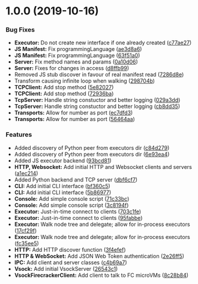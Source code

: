 # 1.0.0 (2019-10-16)


### Bug Fixes

* **Executor:** Do not create new interface if one already created ([c77ae27](https://github.com/stencila/executa/commit/c77ae27))
* **JS Manifest:** Fix programmingLanguage ([ae3d8a6](https://github.com/stencila/executa/commit/ae3d8a6))
* **JS Manifest:** Fix programmingLanguage ([63f51a0](https://github.com/stencila/executa/commit/63f51a0))
* **Server:** Fix method names and params ([0a10d06](https://github.com/stencila/executa/commit/0a10d06))
* **Server:** Fixes for changes in access ([d8ffb99](https://github.com/stencila/executa/commit/d8ffb99))
* Removed JS stub discover in favour of real manifest read ([7286d8e](https://github.com/stencila/executa/commit/7286d8e))
* Transform causing infinite loop when walking ([298704b](https://github.com/stencila/executa/commit/298704b))
* **TCPClient:** Add stop method ([5e82027](https://github.com/stencila/executa/commit/5e82027))
* **TCPClient:** Add stop method ([72936ba](https://github.com/stencila/executa/commit/72936ba))
* **TcpServer:** Handle string constuctor and better logging ([029a3dd](https://github.com/stencila/executa/commit/029a3dd))
* **TcpServer:** Handle string constuctor and better logging ([cb8dd35](https://github.com/stencila/executa/commit/cb8dd35))
* **Transports:** Allow for number as port ([ec7dfd3](https://github.com/stencila/executa/commit/ec7dfd3))
* **Transports:** Allow for number as port ([56464aa](https://github.com/stencila/executa/commit/56464aa))


### Features

* Added discovery of Python peer from executors dir ([c84d279](https://github.com/stencila/executa/commit/c84d279))
* Added discovery of Python peer from executors dir ([6e93ea4](https://github.com/stencila/executa/commit/6e93ea4))
* Added JS executor backend ([93bcd81](https://github.com/stencila/executa/commit/93bcd81))
* **HTTP, Websocket:** Add initial HTTP and Websocket clients and servers ([a1ec214](https://github.com/stencila/executa/commit/a1ec214))
* Added Python backend and TCP server ([dbf6cf7](https://github.com/stencila/executa/commit/dbf6cf7))
* **CLI:** Add initial CLI interface ([bf360c5](https://github.com/stencila/executa/commit/bf360c5))
* **CLI:** Add initial CLI interface ([5b86977](https://github.com/stencila/executa/commit/5b86977))
* **Console:** Add simple console script ([71c33bc](https://github.com/stencila/executa/commit/71c33bc))
* **Console:** Add simple console script ([3c8194f](https://github.com/stencila/executa/commit/3c8194f))
* **Executor:** Just-in-time connect to clients ([703c1fe](https://github.com/stencila/executa/commit/703c1fe))
* **Executor:** Just-in-time connect to clients ([95fabbe](https://github.com/stencila/executa/commit/95fabbe))
* **Executor:** Walk node tree and delegate; allow for in-process executors ([17cf29f](https://github.com/stencila/executa/commit/17cf29f))
* **Executor:** Walk node tree and delegate; allow for in-process executors ([fc35ee5](https://github.com/stencila/executa/commit/fc35ee5))
* **HTTP:** Add HTTP discover function ([3f4efef](https://github.com/stencila/executa/commit/3f4efef))
* **HTTP & WebSocket:** Add JSON Web Token authentication ([2e26ff5](https://github.com/stencila/executa/commit/2e26ff5))
* **IPC:** Add client and server classes ([c4b69a7](https://github.com/stencila/executa/commit/c4b69a7))
* **Vsock:** Add initial VsockServer ([26543c1](https://github.com/stencila/executa/commit/26543c1))
* **VsockFirecrackerClient:** Add client to talk to FC microVMs ([8c28b84](https://github.com/stencila/executa/commit/8c28b84))
